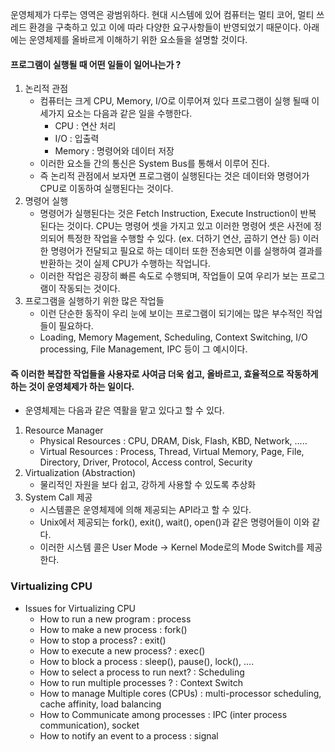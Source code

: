 운영체제가 다루는 영역은 광범위하다. 현대 시스템에 있어 컴퓨터는 멀티 코어, 멀티 쓰레드 환경을 구축하고 있고 이에 따라 다양한 요구사항들이 반영되었기 때문이다. 아래에는 운영체제를 올바르게 이해하기 위한 요소들을 설명할 것이다.

#### 프로그램이 실행될 때 어떤 일들이 일어나는가 ?

1. 논리적 관점
   - 컴퓨터는 크게 CPU, Memory, I/O로 이루어져 있다 프로그램이 실행 될때 이 세가지 요소는 다음과 같은 일을 수행한다.
     - CPU : 연산 처리
     - I/O : 입출력
     - Memory : 명령어와 데이터 저장
   - 이러한 요소들 간의 통신은 System Bus를 통해서 이루어 진다.
   - 즉 논리적 관점에서 보자면 프로그램이 실행된다는 것은 데이터와 명령어가 CPU로 이동하여 실행된다는 것이다.
2. 명령어 실행
   - 명령어가 실행된다는 것은 Fetch Instruction, Execute Instruction이 반복 된다는 것이다. CPU는 명령어 셋을 가지고 있고 이러한 명령어 셋은 사전에 정의되어 특정한 작업을 수행할 수 있다. (ex. 더하기 연산, 곱하기 연산 등) 이러한 명령어가 전달되고 필요로 하는 데이터 또한 전송되면 이를 실행하여 결과를 반환하는 것이 실제 CPU가 수행하는 작업니다.
   - 이러한 작업은 굉장히 빠른 속도로 수행되며, 작업들이 모여 우리가 보는 프로그램이 작동되는 것이다.
3. 프로그램을 실행하기 위한 많은 작업들
   - 이런 단순한 동작이 우리 눈에 보이는 프로그램이 되기에는 많은 부수적인 작업들이 필요하다.
   - Loading, Memory Magement, Scheduling, Context Switching, I/O processing, File Management, IPC 등이 그 예시이다.

#### 즉 이러한 복잡한 작업들을 사용자로 사여금 더욱 쉽고, 올바르고, 효율적으로 작동하게 하는 것이 운영체제가 하는 일이다.

- 운영체제는 다음과 같은 역활을 맡고 있다고 할 수 있다.

1. Resource Manager
   - Physical Resources : CPU, DRAM, Disk, Flash, KBD, Network, .....
   - Virtual Resources : Process, Thread, Virtual Memory, Page, File, Directory, Driver, Protocol, Access control, Security
2. Virtualization (Abstraction)
   - 물리적인 자원을 보다 쉽고, 강하게 사용할 수 있도록 추상화
3. System Call 제공
   - 시스템콜은 운영체제에 의해 제공되는 API라고 할 수 있다.
   - Unix에서 제공되는 fork(), exit(), wait(), open()과 같은 명령어들이 이와 같다.
   - 이러한 시스템 콜은 User Mode -> Kernel Mode로의 Mode Switch를 제공한다.

### Virtualizing CPU

<!-- 다음은 앞으로의 설명을 위한 예제 코드이다.
```{.C}
// This Code From OSTEP

#include <stdio.h>
#include <stdlib.h>
#include <sys/time.h>
#include <assert.h>
#include "common.h"

int main(int argc, char *argv[]){
    if (argc != 2){
        fprintf(stderr, "usage : cpu <string>\n");
        exit(1);
    }
    char *str = argv[1];
    while(1){
        Spin(1);
        printf("%s\n",str);
    }
    return 0;
}
```
이 코드의 기능은 입력된 데이터를 반복적으로 출력하는 것이다. -->

- Issues for Virtualizing CPU
  - How to run a new program : process
  - How to make a new process : fork()
  - How to stop a process? : exit()
  - How to execute a new process? : exec()
  - How to block a process : sleep(), pause(), lock(), ....
  - How to select a process to run next? : Scheduling
  - How to run multiple processes ? : Context Switch
  - How to manage Multiple cores (CPUs) : multi-processor scheduling, cache affinity, load balancing
  - How to Communicate among processes : IPC (inter process communication), socket
  - How to notify an event to a process : signal
